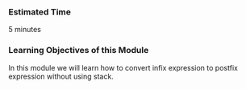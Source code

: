 ### Estimated Time

5 minutes

### Learning Objectives of this Module

In this module we will learn how to convert infix expression to postfix expression without using stack.

